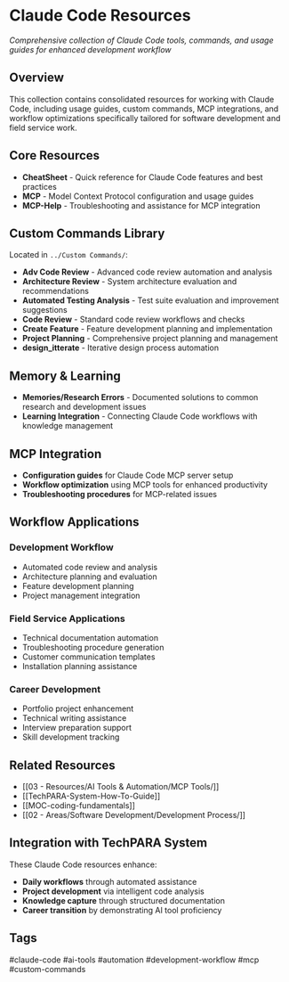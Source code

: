 # Claude Code Resources

*Comprehensive collection of Claude Code tools, commands, and usage guides for enhanced development workflow*

## Overview
This collection contains consolidated resources for working with Claude Code, including usage guides, custom commands, MCP integrations, and workflow optimizations specifically tailored for software development and field service work.

## Core Resources
- **CheatSheet** - Quick reference for Claude Code features and best practices
- **MCP** - Model Context Protocol configuration and usage guides
- **MCP-Help** - Troubleshooting and assistance for MCP integration

## Custom Commands Library
Located in `../Custom Commands/`:
- **Adv Code Review** - Advanced code review automation and analysis
- **Architecture Review** - System architecture evaluation and recommendations
- **Automated Testing Analysis** - Test suite evaluation and improvement suggestions
- **Code Review** - Standard code review workflows and checks
- **Create Feature** - Feature development planning and implementation
- **Project Planning** - Comprehensive project planning and management
- **design_itterate** - Iterative design process automation

## Memory & Learning
- **Memories/Research Errors** - Documented solutions to common research and development issues
- **Learning Integration** - Connecting Claude Code workflows with knowledge management

## MCP Integration
- **Configuration guides** for Claude Code MCP server setup
- **Workflow optimization** using MCP tools for enhanced productivity
- **Troubleshooting procedures** for MCP-related issues

## Workflow Applications

### Development Workflow
- Automated code review and analysis
- Architecture planning and evaluation
- Feature development planning
- Project management integration

### Field Service Applications
- Technical documentation automation
- Troubleshooting procedure generation
- Customer communication templates
- Installation planning assistance

### Career Development
- Portfolio project enhancement
- Technical writing assistance
- Interview preparation support
- Skill development tracking

## Related Resources
- [[03 - Resources/AI Tools & Automation/MCP Tools/]]
- [[TechPARA-System-How-To-Guide]]
- [[MOC-coding-fundamentals]]
- [[02 - Areas/Software Development/Development Process/]]

## Integration with TechPARA System
These Claude Code resources enhance:
- **Daily workflows** through automated assistance
- **Project development** via intelligent code analysis
- **Knowledge capture** through structured documentation
- **Career transition** by demonstrating AI tool proficiency

## Tags
#claude-code #ai-tools #automation #development-workflow #mcp #custom-commands